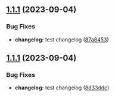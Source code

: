 

## [1.1.1](https://github.com/alex12306/coin-ui/compare/1.1.0...1.1.1) (2023-09-04)


### Bug Fixes

* **changelog:** test changelog ([87a8453](https://github.com/alex12306/coin-ui/commit/87a8453f09d405b5284eee7b3ef5428fb53537b5))

## [1.1.1](https://github.com/alex12306/coin-ui/compare/1.1.0...1.1.1) (2023-09-04)


### Bug Fixes

* **changelog:** test changelog ([8d33ddc](https://github.com/alex12306/coin-ui/commit/8d33ddc07de985252d640d66e0ce141fbcc2fe4a))